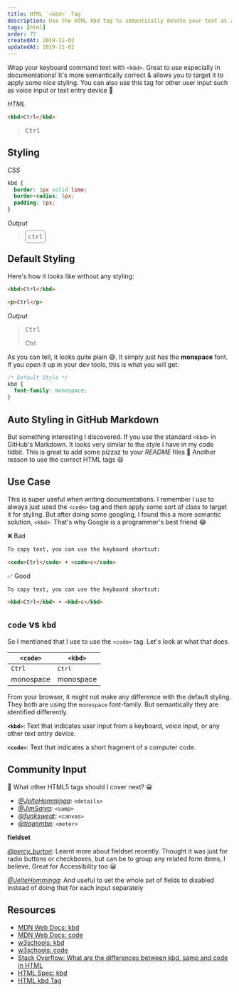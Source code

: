 ```yaml
---
title: HTML `<kbd>` Tag
description: Use the HTML kbd tag to semantically denote your text as a keyboard command. Great for documentations.
tags: [html]
order: 77
createdAt: 2019-11-02
updatedAt: 2019-11-02
---
```


Wrap your keyboard command text with `<kbd>`. Great to use especially in documentations! It's more semantically correct & allows you to target it to apply some nice styling. You can also use this tag for other user input such as voice input or text entry device 🙌

_HTML_

```html
<kbd>Ctrl</kbd>
```

> <kbd>Ctrl</kbd>

## Styling

_CSS_

```css
kbd {
  border: 1px solid lime;
  border-radius: 5px;
  padding: 5px;
}
```

_Output_

> <kbd style="border: 1px solid gray;border-radius: 5px;padding: 5px;">ctrl</kbd>

## Default Styling

Here's how it looks like without any styling:

```html
<kbd>Ctrl</kbd>

<p>Ctrl</p>
```

_Output_

> <kbd>Ctrl</kbd>
>
> <p>Ctrl</p>

As you can tell, it looks quite plain 😅. It simply just has the **monspace** font. If you open it up in your dev tools, this is what you will get:

```css
/* Default Style */
kbd {
  font-family: monospace;
}
```

## Auto Styling in GitHub Markdown

But something interesting I discovered. If you use the standard `<kbd>` in GitHub's Markdown. It looks very similar to the style I have in my code tidbit. This is great to add some pizzaz to your _README_ files 💃 Another reason to use the correct HTML tags 😆

## Use Case

This is super useful when writing documentations. I remember I use to always just used the `<code>` tag and then apply some sort of class to target it for styling. But after doing some googling, I found this a more semantic solution, `<kbd>`. That's why Google is a programmer's best friend 😂

❌ Bad

```html
To copy text, you can use the keyboard shortcut:

<code>Ctrl</code> + <code>c</code>
```

✅ Good

```html
To copy text, you can use the keyboard shortcut:

<kbd>Ctrl</kbd> + <kbd>c</kbd>
```

## `code` vs `kbd`

So I mentioned that I use to use the `<code>` tag. Let's look at what that does.

| `<code>`          | `<kbd>`         |
| ----------------- | --------------- |
| <code>Ctrl</code> | <kbd>Ctrl</kbd> |
| monospace         | monospace       |

From your browser, it might not make any difference with the default styling. They both are using the `monospace` font-family. But semantically they are identified differently.

**`<kbd>`**: Text that indicates user input from a keyboard, voice input, or any other text entry device.

**`<code>`**: Text that indicates a short fragment of a computer code.

## Community Input

💬 What other HTML5 tags should I cover next? 😀

- _[@JelteHomminga](https://twitter.com/JelteHomminga/status/1190891632754855937?s=20):_ `<details>`
- _[@JimSaiya](https://twitter.com/JimSaiya/status/1190770637314367488?s=20):_ `<samp>`
- _[@funksweat](https://www.instagram.com/p/B4X72j1AgxS/):_ `<canvas>`
- _[@tiagombp](https://www.instagram.com/p/B4X72j1AgxS/):_ `<meter>`

**fieldset**

_[@percy_burton](https://twitter.com/Percy_Burton/status/1190978043105435648?s=20):_ Learnt more about fieldset recently. Thought it was just for radio buttons or checkboxes, but can be to group any related form items, I believe. Great for Accessibility too 😀

_[@JelteHomminga](https://twitter.com/JelteHomminga/status/1190991861705531392?s=20):_ And useful to set the whole set of fields to disabled instead of doing that for each input separately

## Resources

- [MDN Web Docs: kbd](https://developer.mozilla.org/en-US/docs/Web/HTML/Element/kbd)
- [MDN Web Docs: code](https://developer.mozilla.org/en-US/docs/Web/HTML/Element/code)
- [w3schools: kbd](https://www.w3schools.com/Tags/tag_kbd.asp)
- [w3schools: code](https://www.w3schools.com/Tags/tag_code.asp)
- [Stack Overflow: What are the differences between kbd, samp and code in HTML](https://stackoverflow.com/questions/32284477/what-are-the-differences-between-kbd-samp-and-code-in-html)
- [HTML Spec: kbd](https://html.spec.whatwg.org/#the-kbd-element)
- [HTML kbd Tag](https://html.com/tags/kbd/)
